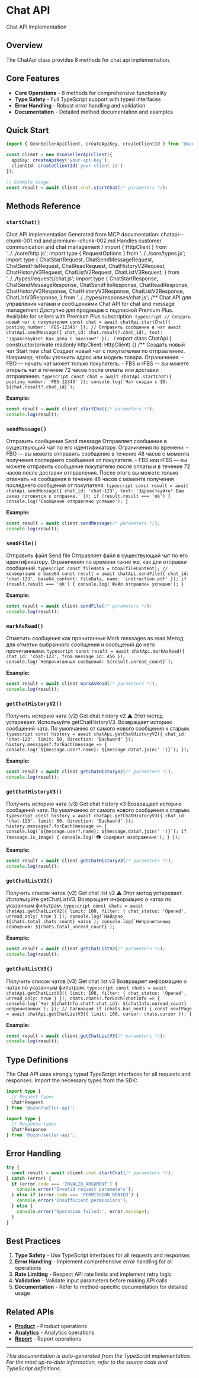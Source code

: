 # Chat API

Chat API implementation

## Overview

The ChatApi class provides 8 methods for chat api implementation.

## Core Features

- **Core Operations** - 8 methods for comprehensive functionality
- **Type Safety** - Full TypeScript support with typed interfaces
- **Error Handling** - Robust error handling and validation
- **Documentation** - Detailed method documentation and examples

## Quick Start

```typescript
import { OzonSellerApiClient, createApiKey, createClientId } from '@ozon/seller-api';

const client = new OzonSellerApiClient({
  apiKey: createApiKey('your-api-key'),
  clientId: createClientId('your-client-id')
});

// Example usage
const result = await client.chat.startChat(/* parameters */);
```

## Methods Reference

### `startChat()`

Chat API implementation Generated from MCP documentation: chatapi--chunk-001.md and premium--chunk-002.md Handles customer communication and chat management / import { HttpClient } from '../../core/http.js'; import type { RequestOptions } from '../../core/types.js'; import type { ChatStartRequest, ChatSendMessageRequest, ChatSendFileRequest, ChatReadRequest, ChatHistoryV2Request, ChatHistoryV3Request, ChatListV2Request, ChatListV3Request, } from '../../types/requests/chat.js'; import type { ChatStartResponse, ChatSendMessageResponse, ChatSendFileResponse, ChatReadResponse, ChatHistoryV2Response, ChatHistoryV3Response, ChatListV2Response, ChatListV3Response, } from '../../types/responses/chat.js'; /** Chat API для управления чатами и сообщениями Chat API for chat and message management Доступно для продавцов с подпиской Premium Plus. Available for sellers with Premium Plus subscription. ```typescript // Создать новый чат с покупателем const chat = await chatApi.startChat({ posting_number: 'FBS-12345' }); // Отправить сообщение в чат await chatApi.sendMessage({ chat_id: chat.result?.chat_id!, text: 'Здравствуйте! Как дела с заказом?' }); ``` / export class ChatApi { constructor(private readonly httpClient: HttpClient) {} /** Создать новый чат Start new chat Создает новый чат с покупателем по отправлению. Например, чтобы уточнить адрес или модель товара. Ограничения: - FBO — начать чат может только покупатель. - FBS и rFBS — вы можете открыть чат в течение 72 часов после оплаты или доставки отправления. ```typescript const chat = await chatApi.startChat({ posting_number: 'FBS-12345' }); console.log(`Чат создан с ID: ${chat.result?.chat_id}`); ```

**Example:**
```typescript
const result = await client.startChat(/* parameters */);
console.log(result);
```

### `sendMessage()`

Отправить сообщение Send message Отправляет сообщение в существующий чат по его идентификатору. Ограничения по времени: - FBO — вы можете отправить сообщение в течение 48 часов с момента получения последнего сообщения от покупателя. - FBS или rFBS — вы можете отправить сообщение покупателю после оплаты и в течение 72 часов после доставки отправления. После этого вы можете только отвечать на сообщения в течение 48 часов с момента получения последнего сообщения от покупателя. ```typescript const result = await chatApi.sendMessage({ chat_id: 'chat-123', text: 'Здравствуйте! Ваш заказ готовится к отправке.' }); if (result.result === 'ok') { console.log('Сообщение отправлено успешно'); } ```

**Example:**
```typescript
const result = await client.sendMessage(/* parameters */);
console.log(result);
```

### `sendFile()`

Отправить файл Send file Отправляет файл в существующий чат по его идентификатору. Ограничения по времени такие же, как для отправки сообщений. ```typescript const fileData = btoa(fileContent); // конвертация в base64 const result = await chatApi.sendFile({ chat_id: 'chat-123', base64_content: fileData, name: 'instruction.pdf' }); if (result.result === 'ok') { console.log('Файл отправлен успешно'); } ```

**Example:**
```typescript
const result = await client.sendFile(/* parameters */);
console.log(result);
```

### `markAsRead()`

Отметить сообщения как прочитанные Mark messages as read Метод для отметки выбранного сообщения и сообщений до него прочитанными. ```typescript const result = await chatApi.markAsRead({ chat_id: 'chat-123', from_message_id: 456 }); console.log(`Непрочитанных сообщений: ${result.unread_count}`); ```

**Example:**
```typescript
const result = await client.markAsRead(/* parameters */);
console.log(result);
```

### `getChatHistoryV2()`

Получить историю чата (v2) Get chat history v2 ⚠️ Этот метод устаревает. Используйте getChatHistoryV3. Возвращает историю сообщений чата. По умолчанию от самого нового сообщения к старым. ```typescript const history = await chatApi.getChatHistoryV2({ chat_id: 'chat-123', limit: 50, direction: 'Backward' }); history.messages?.forEach(message => { console.log(`${message.user?.name}: ${message.data?.join(' ')}`); }); ```

**Example:**
```typescript
const result = await client.getChatHistoryV2(/* parameters */);
console.log(result);
```

### `getChatHistoryV3()`

Получить историю чата (v3) Get chat history v3 Возвращает историю сообщений чата. По умолчанию от самого нового сообщения к старым. ```typescript const history = await chatApi.getChatHistoryV3({ chat_id: 'chat-123', limit: 50, direction: 'Backward' }); history.messages?.forEach(message => { console.log(`${message.user?.name}: ${message.data?.join(' ')}`); if (message.is_image) { console.log('📷 Содержит изображение'); } }); ```

**Example:**
```typescript
const result = await client.getChatHistoryV3(/* parameters */);
console.log(result);
```

### `getChatListV2()`

Получить список чатов (v2) Get chat list v2 ⚠️ Этот метод устаревает. Используйте getChatListV3. Возвращает информацию о чатах по указанным фильтрам. ```typescript const chats = await chatApi.getChatListV2({ limit: 100, filter: { chat_status: 'Opened', unread_only: true } }); console.log(`Найдено ${chats.total_chats_count} чатов`); console.log(`Непрочитанных сообщений: ${chats.total_unread_count}`); ```

**Example:**
```typescript
const result = await client.getChatListV2(/* parameters */);
console.log(result);
```

### `getChatListV3()`

Получить список чатов (v3) Get chat list v3 Возвращает информацию о чатах по указанным фильтрам. ```typescript const chats = await chatApi.getChatListV3({ limit: 100, filter: { chat_status: 'Opened', unread_only: true } }); chats.chats?.forEach(chatInfo => { console.log(`Чат ${chatInfo.chat?.chat_id}: ${chatInfo.unread_count} непрочитанных`); }); // Пагинация if (chats.has_next) { const nextPage = await chatApi.getChatListV3({ limit: 100, cursor: chats.cursor }); } ```

**Example:**
```typescript
const result = await client.getChatListV3(/* parameters */);
console.log(result);
```

## Type Definitions

The Chat API uses strongly typed TypeScript interfaces for all requests and responses. Import the necessary types from the SDK:

```typescript
import type {
  // Request types
  Chat*Request
} from '@ozon/seller-api';

import type {
  // Response types  
  Chat*Response
} from '@ozon/seller-api';
```

## Error Handling

```typescript
try {
  const result = await client.chat.startChat(/* parameters */);
} catch (error) {
  if (error.code === 'INVALID_ARGUMENT') {
    console.error('Invalid request parameters');
  } else if (error.code === 'PERMISSION_DENIED') {
    console.error('Insufficient permissions');
  } else {
    console.error('Operation failed:', error.message);
  }
}
```

## Best Practices

1. **Type Safety** - Use TypeScript interfaces for all requests and responses
2. **Error Handling** - Implement comprehensive error handling for all operations
3. **Rate Limiting** - Respect API rate limits and implement retry logic
4. **Validation** - Validate input parameters before making API calls
5. **Documentation** - Refer to method-specific documentation for detailed usage

## Related APIs

- **[Product](./product.md)** - Product operations
- **[Analytics](./analytics.md)** - Analytics operations
- **[Report](./report.md)** - Report operations

---

*This documentation is auto-generated from the TypeScript implementation. For the most up-to-date information, refer to the source code and TypeScript definitions.*